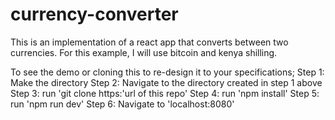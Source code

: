 # currency-converter
This is an implementation of a react app that converts between two currencies. For this example, I will use bitcoin and kenya shilling.

To see the demo or cloning this to re-design it to your specifications;
Step 1: Make the directory
Step 2: Navigate to the directory created in step 1 above
Step 3: run 'git clone https:'url of this repo'
Step 4: run 'npm install'
Step 5: run 'npm run dev'
Step 6: Navigate to 'localhost:8080'
